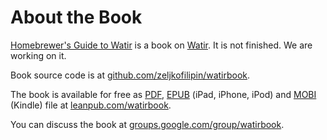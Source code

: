 # About the Book

[Homebrewer's Guide to Watir](https://leanpub.com/watirbook) is a book on [Watir](http://watir.com/). It is not finished. We are working on it.

Book source code is at [github.com/zeljkofilipin/watirbook](http://github.com/zeljkofilipin/watirbook).

The book is available for free as [PDF](http://en.wikipedia.org/wiki/Portable_Document_Format), [EPUB](http://en.wikipedia.org/wiki/EPUB) (iPad, iPhone, iPod) and [MOBI](http://en.wikipedia.org/wiki/Mobipocket) (Kindle) file at [leanpub.com/watirbook](https://leanpub.com/watirbook).

You can discuss the book at [groups.google.com/group/watirbook](http://groups.google.com/group/watirbook/).
